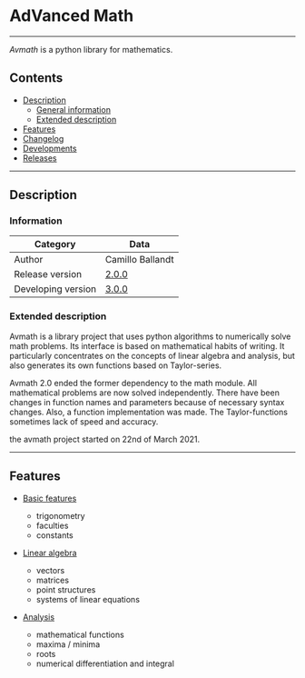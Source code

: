 # AdVanced Math

---
_Avmath_ is a python library for mathematics.

## Contents

* [Description](#description)
  * [General information](#information)
  * [Extended description](#extended-description)
* [Features](#features)
* [Changelog](CHANGELOG.md)
* [Developments](DEVELOPMENTS.md)
* [Releases](https://www.github.com/ballandt/avmath/releases)
---

## Description
### Information

Category | Data
------------ | -------------
Author | Camillo Ballandt
Release version | [2.0.0](https://www.github.com/ballandt/avmath/releases/tag/2.0.0)
Developing version | [3.0.0](https://github.com/ballandt/avmath/blob/master/DEVELOPMENTS.md)
### Extended description

Avmath is a library project that uses python algorithms to numerically solve
math problems. Its interface is based on mathematical habits of
writing. It particularly concentrates on the concepts of linear algebra
and analysis, but also generates its own functions based on Taylor-series.

Avmath 2.0 ended the former dependency to the math module. All mathematical
problems are now solved independently. There have been changes in function
names and parameters because of necessary syntax changes. Also, a function
implementation was made. The Taylor-functions sometimes lack of speed and
accuracy.

the avmath project started on 22nd of March 2021.

---
## Features

* [Basic features](https://www.github.com/ballandt/avmath/blob/master/scr/avmath/__init__.py)
  * trigonometry
  * faculties
  * constants

* [Linear algebra](https://www.github.com/ballandt/avmath/blob/master/src/evmath/algebra.py)
  * vectors
  * matrices
  * point structures
  * systems of linear equations

* [Analysis](https://www.github.com/ballandt/avmath/blob/master/src/evmath/analysis.py)
  * mathematical functions
  * maxima / minima
  * roots
  * numerical differentiation and integral